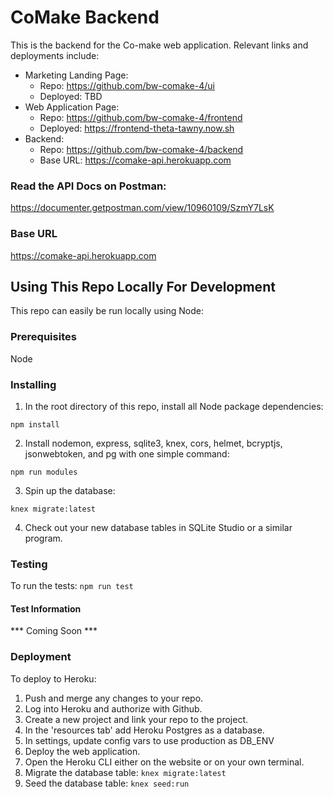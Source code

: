 # CoMake Backend
This is the backend for the Co-make web application. Relevant links and deployments include:
* Marketing Landing Page:
    * Repo: https://github.com/bw-comake-4/ui
    * Deployed: TBD
* Web Application Page:
    * Repo: https://github.com/bw-comake-4/frontend
    * Deployed: https://frontend-theta-tawny.now.sh
* Backend:
    * Repo: https://github.com/bw-comake-4/backend
    * Base URL: https://comake-api.herokuapp.com

### Read the API Docs on Postman:
https://documenter.getpostman.com/view/10960109/SzmY7LsK

### Base URL
https://comake-api.herokuapp.com

## Using This Repo Locally For Development
This repo can easily be run locally using Node: 

### Prerequisites
Node

### Installing
1. In the root directory of this repo, install all Node package dependencies:

`npm install`

2. Install nodemon, express, sqlite3, knex, cors, helmet, bcryptjs, jsonwebtoken, and pg with one simple command:

`npm run modules`

3. Spin up the database:

`knex migrate:latest`

4. Check out your new database tables in SQLite Studio or a similar program.

### Testing
To run the tests:
`npm run test`

#### Test Information
*** Coming Soon *** 

### Deployment
To deploy to Heroku:
1. Push and merge any changes to your repo.
2. Log into Heroku and authorize with Github.
3. Create a new project and link your repo to the project.
4. In the 'resources tab' add Heroku Postgres as a database.
5. In settings, update config vars to use production as DB_ENV
6. Deploy the web application.
7. Open the Heroku CLI either on the website or on your own terminal.
8. Migrate the database table: 
`knex migrate:latest`
9. Seed the database table:
`knex seed:run`
